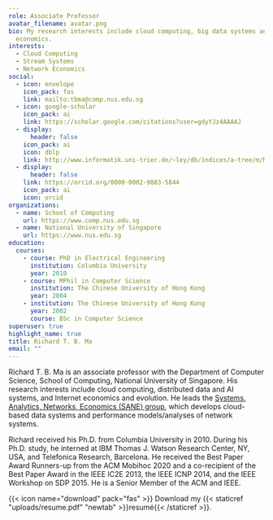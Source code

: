 ```yaml
---
role: Associate Professor
avatar_filename: avatar.png
bio: My research interests include cloud computing, big data systems and network
  economics.
interests:
  - Cloud Computing
  - Stream Systems
  - Network Economics
social:
  - icon: envelope
    icon_pack: fas
    link: mailto:tbma@comp.nus.edu.sg
  - icon: google-scholar
    icon_pack: ai
    link: https://scholar.google.com/citations?user=gdyYJz4AAAAJ
  - display:
      header: false
    icon_pack: ai
    icon: dblp
    link: http://www.informatik.uni-trier.de/~ley/db/indices/a-tree/m/Ma:Richard_T=_B=.html
  - display:
      header: false
    link: https://orcid.org/0000-0002-9883-5844
    icon_pack: ai
    icon: orcid
organizations:
  - name: School of Computing
    url: https://www.comp.nus.edu.sg
  - name: National University of Singapore
    url: https://www.nus.edu.sg
education:
  courses:
    - course: PhD in Electrical Engineering
      institution: Columbia University
      year: 2010
    - course: MPhil in Computer Science
      institution: The Chinese University of Hong Kong
      year: 2004
    - institution: The Chinese University of Hong Kong
      year: 2002
      course: BSc in Computer Science
superuser: true
highlight_name: true
title: Richard T. B. Ma
email: ""
---
```

Richard T. B. Ma is an associate professor with the Department of Computer Science, School of Computing, National University of Singapore. His research interests include cloud computing, distributed data and AI systems, and Internet economics and evolution. He leads the [Systems, Analytics, Networks, Economics (SANE) group](https://sane-nus.netlify.app), which develops cloud-based data systems and performance models/analyses of network systems. 

Richard received his Ph.D. from Columbia University in 2010. During his Ph.D. study, he interned at IBM Thomas J. Watson Research Center, NY, USA, and Telefonica Research, Barcelona. He received the Best Paper Award Runners-up from the ACM Mobihoc 2020 and a co-recipient of the Best Paper Award in the IEEE IC2E 2013, the IEEE ICNP 2014, and the IEEE Workshop on SDP 2015. He is a Senior Member of the ACM and IEEE.

{{< icon name="download" pack="fas" >}} Download my {{< staticref "uploads/resume.pdf" "newtab" >}}resumé{{< /staticref >}}.